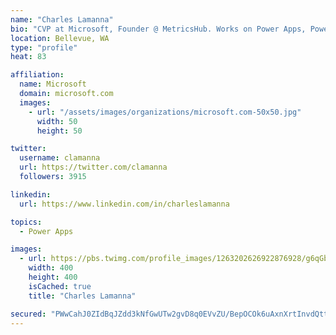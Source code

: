 ```yaml
---
name: "Charles Lamanna"
bio: "CVP at Microsoft, Founder @ MetricsHub. Works on Power Apps, Power Automate, Power Virtual Agent, Common Data Service and Dynamics 365."
location: Bellevue, WA
type: "profile"
heat: 83

affiliation:
  name: Microsoft
  domain: microsoft.com
  images:
    - url: "/assets/images/organizations/microsoft.com-50x50.jpg"
      width: 50
      height: 50

twitter:
  username: clamanna
  url: https://twitter.com/clamanna
  followers: 3915

linkedin:
  url: https://www.linkedin.com/in/charleslamanna

topics:
  - Power Apps

images:
  - url: https://pbs.twimg.com/profile_images/1263202626922876928/g6qGbHZ-_400x400.jpg
    width: 400
    height: 400
    isCached: true
    title: "Charles Lamanna"

secured: "PWwCahJ0ZIdBqJZdd3kNfGwUTw2gvD8q0EVvZU/BepOCOk6uAxnXrtInvdQtt0mMVpM6K94EhJE/659U4yibiSS+lGk1XvATPYjdCbm41rNAhiccoPdTBrU19RR/OuhVmKikFyCt/o343BY46OWueiINPirI6ilBvz849PmwFlA9lpB9WdzZfXgYT9HrF4NdbP/s9gfqJ6HNX7NbOv5wtxOkkcPuTI3Tt+3RpVJTlOqocwufszdvRhHu7zyIltX8/vDYT5gDsSmnu97edlZci33AE3KwVg5+TRw033Ta4cQOIHBXNKrkGhyo7IO5sc/CBkqKojWQ+5AfWGBTdVnAltTf31qg9sgYRcDEFPgvFlTKfeFitFIV4F+mYoMKR+HV8Qb21rcOmrPdcSSOxvzbAoA2653PygNkH58Csfnpl/w=;896EAQih/qr/XQkxh2+aDQ=="
---
```


